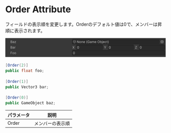 # Order Attribute

フィールドの表示順を変更します。Orderのデフォルト値は0で、メンバーは昇順に表示されます。

![img](../../../images/img-attribute-order.png)

```cs
[Order(2)]
public float foo;

[Order(1)]
public Vector3 bar;

[Order(0)]
public GameObject baz;
```

| パラメータ | 説明 |
| - | - |
| Order | メンバーの表示順 |
